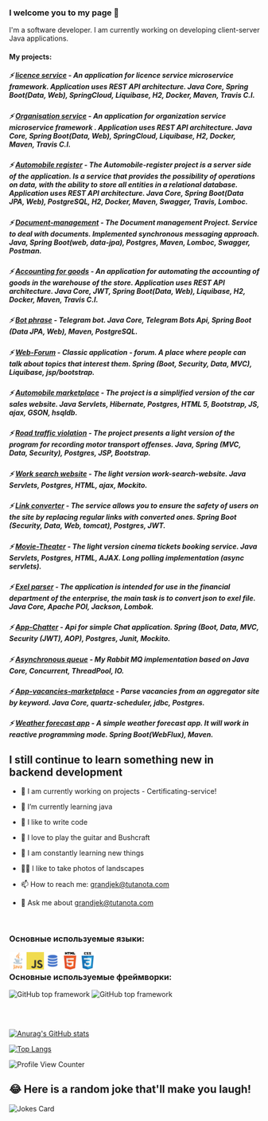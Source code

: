 ### I welcome you to my page 👋

I'm a software developer. 
I am currently working on developing client-server Java applications.

#### My projects:

##### ⚡ [licence service](https://github.com/Halsyon/Certificating-service-View) - An application for licence service microservice framework. Application uses REST API architecture. Java Core, Spring Boot(Data, Web), SpringCloud, Liquibase, H2, Docker, Maven, Travis C.I.
##### ⚡ [Organisation service](https://github.com/Halsyon/Establishment-service-View) - An application for organization service microservice framework . Application uses REST API architecture. Java Core, Spring Boot(Data, Web), SpringCloud, Liquibase, H2, Docker, Maven, Travis C.I.
##### ⚡ [Automobile register](https://github.com/Halsyon/Automobile-register) - The Automobile-register project is a server side of the application. Is a service that provides the possibility of operations on data, with the ability to store all entities in a relational database. Application uses REST API architecture. Java Core, Spring Boot(Data JPA, Web), PostgreSQL, H2, Docker, Maven, Swagger, Travis, Lomboc.
##### ⚡ [Document-management](https://github.com/Halsyon/Document-management) - The Document management Project. Service to deal with documents. Implemented synchronous messaging approach. Java, Spring Boot(web, data-jpa), Postgres, Maven, Lomboc, Swagger, Postman.
##### ⚡ [Accounting for goods](https://github.com/Halsyon/App_Accounting-for-goods) - An application for automating the accounting of goods in the warehouse of the store. Application uses REST API architecture. Java Core, JWT, Spring Boot(Data, Web), Liquibase, H2, Docker, Maven, Travis C.I.
##### ⚡ [Bot phrase](https://github.com/Halsyon/App_Issuing-an-arbitrary-phrase) - Telegram bot. Java Core, Telegram Bots Api, Spring Boot (Data JPA, Web), Maven, PostgreSQL.
##### ⚡ [Web-Forum](https://github.com/Halsyon/web-forum) - Classic application - forum. A place where people can talk about topics that interest them. Spring (Boot, Security, Data, MVC), Liquibase, jsp/bootstrap.
##### ⚡ [Automobile marketplace](https://github.com/Halsyon/Automobile-marketplace) - The project is a simplified version of the car sales website. Java Servlets, Hibernate, Postgres, HTML 5, Bootstrap, JS, ajax, GSON, hsqldb.
##### ⚡ [Road traffic violation](https://github.com/Halsyon/Road-traffic-violation) - The project presents a light version of the program for recording motor transport offenses. Java, Spring (MVC, Data, Security), Postgres, JSP, Bootstrap.
##### ⚡ [Work search website](https://github.com/Halsyon/App_work-search-website) - The light version work-search-website. Java Servlets, Postgres, HTML, ajax, Mockito.
##### ⚡ [Link converter](https://github.com/Halsyon/Link-converter) -  The service allows you to ensure the safety of users on the site by replacing regular links with converted ones. Spring Boot (Security, Data, Web, tomcat), Postgres, JWT.
##### ⚡ [Movie-Theater](https://github.com/Halsyon/Movie-Theater) -  The light version cinema tickets booking service. Java Servlets, Postgres, HTML, AJAX. Long polling implementation (async servlets).
##### ⚡ [Exel parser](https://github.com/Halsyon/json_to_exel) - The application is intended for use in the financial department of the enterprise, the main task is to convert json to exel file. Java Сore, Apache POI, Jackson, Lombok.
##### ⚡ [App-Chatter](https://github.com/Halsyon/App_chatter) - Api for simple Chat application. Spring (Boot, Data, MVC, Security (JWT), AOP), Postgres, Junit, Mockito.
##### ⚡ [Asynchronous queue](https://github.com/Halsyon/Asynchronous-queue) - My Rabbit MQ implementation based on Java Core, Concurrent, ThreadPool, IO.
##### ⚡ [App-vacancies-marketplace](https://github.com/Halsyon/App-vacancies-marketplace) - Parse vacancies from an aggregator site by keyword. Java Сore, quartz-scheduler, jdbc, Postgres.
##### ⚡ [Weather forecast app](https://github.com/Halsyon/weather_forecast_app) - A simple weather forecast app. It will work in reactive programming mode. Spring Boot(WebFlux), Maven.

## I still continue to learn something new in backend development

- 🔭 I am currently working on projects - Certificating-service!

- 🌱 I’m currently learning java
- 💪 I like to write code
- 🎉 I love to play the guitar and Bushcraft
- 🥅 I am constantly learning new things
- 🤹🏽 I like to take photos of landscapes
- 📫 How to reach me: grandjek@tutanota.com
- 💬 Ask me about grandjek@tutanota.com
<!--
**Halsyon/Halsyon** is a ✨ _special_ ✨ repository because its `README.md` (this file) appears on your GitHub profile.

Here are some ideas to get you started:

- 🔭 I’m currently working on 
- 🌱 I’m currently learning java
- 👯 I’m looking to collaborate on ...
- 🤔 I’m looking for help with ...
- 😄 Pronouns: ...
- ⚡ Fun fact: ...
-->
<br />

### Основные используемые языки:

<img align = "left" alt = "Java" width = "35px" src = "https://raw.githubusercontent.com/github/explore/80688e429a7d4ef2fca1e82350fe8e3517d3494d/topics/java/java.png" />
<img align = "left" alt = "JavaScript" width = "35px" src = "https://raw.githubusercontent.com/github/explore/80688e429a7d4ef2fca1e82350fe8e3517d3494d/topics/javascript/javascript.png" />
<img align = "left" alt = "SQL" width = "35px" src = "https://raw.githubusercontent.com/github/explore/80688e429a7d4ef2fca1e82350fe8e3517d3494d/topics/sql/sql.png" />
<img align = "left" alt = "HTML5" width = "35px" src = "https://raw.githubusercontent.com/github/explore/80688e429a7d4ef2fca1e82350fe8e3517d3494d/topics/html/html.png" />
<img align = "left" alt = "CSS3" width = "35px" src = "https://raw.githubusercontent.com/github/explore/80688e429a7d4ef2fca1e82350fe8e3517d3494d/topics/css/css.png" />

<br />

### Основные используемые фреймворки:
![GitHub top framework](https://img.shields.io/badge/Spring-FrameWork-green)
![GitHub top framework](https://img.shields.io/badge/Hibernate-FrameWork-yellowgreen)


<br />
<br />

[![Anurag's GitHub stats](https://github-readme-stats.vercel.app/api?username=Halsyon&show_icons=true&theme=transparent)](https://github.com/Halsyon/github-readme-stats)

[![Top Langs](https://github-readme-stats.vercel.app/api/top-langs/?username=Halsyon&layout=compact)](https://github.com/Halsyon/github-readme-stats)

![Profile View Counter](https://komarev.com/ghpvc/?username=Halsyon)


## 😂 Here is a random joke that'll make you laugh!
![Jokes Card](https://readme-jokes.vercel.app/api)
